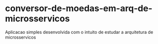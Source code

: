 # conversor-de-moedas-em-arq-de-microsservicos
Aplicacao simples desenvolvida com o intuito de estudar a arquitetura de microsservicos
